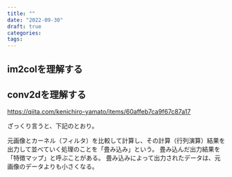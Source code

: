 ```yaml
---
title: ""
date: "2022-09-30"
draft: true
categories:
tags:
---
```







## im2colを理解する


## conv2dを理解する

https://qiita.com/kenichiro-yamato/items/60affeb7ca9f67c87a17

ざっくり言うと、下記のとおり。

元画像とカーネル（フィルタ）を比較して計算し、その計算（行列演算）結果を出力して並べていく処理のことを「畳み込み」という。
畳み込んだ出力結果を「特徴マップ」と呼ぶことがある。
畳み込みによって出力されたデータは、元画像のデータよりも小さくなる。
